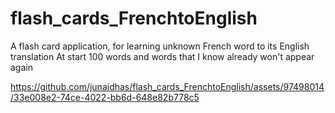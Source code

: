 # flash_cards_FrenchtoEnglish
A flash card application, for learning unknown French word to its English translation
At start 100 words and words that I know already won't appear again



https://github.com/junaidhas/flash_cards_FrenchtoEnglish/assets/97498014/33e008e2-74ce-4022-bb6d-648e82b778c5

